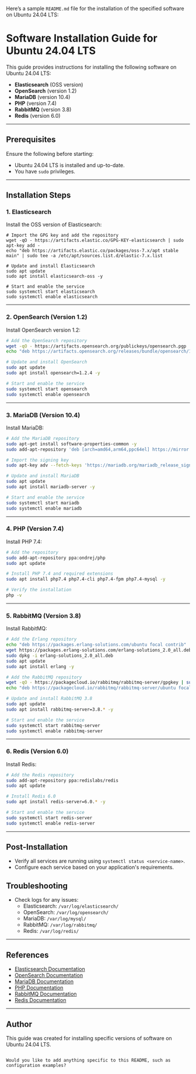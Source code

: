 Here’s a sample `README.md` file for the installation of the specified software on Ubuntu 24.04 LTS:


# Software Installation Guide for Ubuntu 24.04 LTS

This guide provides instructions for installing the following software on Ubuntu 24.04 LTS:

- **Elasticsearch** (OSS version)
- **OpenSearch** (version 1.2)
- **MariaDB** (version 10.4)
- **PHP** (version 7.4)
- **RabbitMQ** (version 3.8)
- **Redis** (version 6.0)

---

## Prerequisites

Ensure the following before starting:
- Ubuntu 24.04 LTS is installed and up-to-date.
- You have `sudo` privileges.

---

## Installation Steps

### 1. Elasticsearch

Install the OSS version of Elasticsearch:

```
# Import the GPG key and add the repository
wget -qO - https://artifacts.elastic.co/GPG-KEY-elasticsearch | sudo apt-key add -
echo "deb https://artifacts.elastic.co/packages/oss-7.x/apt stable main" | sudo tee -a /etc/apt/sources.list.d/elastic-7.x.list

# Update and install Elasticsearch
sudo apt update
sudo apt install elasticsearch-oss -y

# Start and enable the service
sudo systemctl start elasticsearch
sudo systemctl enable elasticsearch
```

---

### 2. OpenSearch (Version 1.2)

Install OpenSearch version 1.2:

```bash
# Add the OpenSearch repository
wget -qO - https://artifacts.opensearch.org/publickeys/opensearch.pgp | sudo apt-key add -
echo "deb https://artifacts.opensearch.org/releases/bundle/opensearch/1.x/apt stable main" | sudo tee /etc/apt/sources.list.d/opensearch-1.x.list

# Update and install OpenSearch
sudo apt update
sudo apt install opensearch=1.2.4 -y

# Start and enable the service
sudo systemctl start opensearch
sudo systemctl enable opensearch
```

---

### 3. MariaDB (Version 10.4)

Install MariaDB:

```bash
# Add the MariaDB repository
sudo apt-get install software-properties-common -y
sudo add-apt-repository 'deb [arch=amd64,arm64,ppc64el] https://mirror.mariadb.org/repo/10.4/ubuntu focal main'

# Import the signing key
sudo apt-key adv --fetch-keys 'https://mariadb.org/mariadb_release_signing_key.asc'

# Update and install MariaDB
sudo apt update
sudo apt install mariadb-server -y

# Start and enable the service
sudo systemctl start mariadb
sudo systemctl enable mariadb
```

---

### 4. PHP (Version 7.4)

Install PHP 7.4:

```bash
# Add the repository
sudo add-apt-repository ppa:ondrej/php
sudo apt update

# Install PHP 7.4 and required extensions
sudo apt install php7.4 php7.4-cli php7.4-fpm php7.4-mysql -y

# Verify the installation
php -v
```

---

### 5. RabbitMQ (Version 3.8)

Install RabbitMQ:

```bash
# Add the Erlang repository
echo "deb https://packages.erlang-solutions.com/ubuntu focal contrib" | sudo tee /etc/apt/sources.list.d/erlang.list
wget https://packages.erlang-solutions.com/erlang-solutions_2.0_all.deb
sudo dpkg -i erlang-solutions_2.0_all.deb
sudo apt update
sudo apt install erlang -y

# Add the RabbitMQ repository
wget -qO - https://packagecloud.io/rabbitmq/rabbitmq-server/gpgkey | sudo apt-key add -
echo "deb https://packagecloud.io/rabbitmq/rabbitmq-server/ubuntu focal main" | sudo tee /etc/apt/sources.list.d/rabbitmq.list

# Update and install RabbitMQ 3.8
sudo apt update
sudo apt install rabbitmq-server=3.8.* -y

# Start and enable the service
sudo systemctl start rabbitmq-server
sudo systemctl enable rabbitmq-server
```

---

### 6. Redis (Version 6.0)

Install Redis:

```bash
# Add the Redis repository
sudo add-apt-repository ppa:redislabs/redis
sudo apt update

# Install Redis 6.0
sudo apt install redis-server=6.0.* -y

# Start and enable the service
sudo systemctl start redis-server
sudo systemctl enable redis-server
```

---

## Post-Installation

- Verify all services are running using `systemctl status <service-name>`.
- Configure each service based on your application's requirements.

## Troubleshooting

- Check logs for any issues:
  - Elasticsearch: `/var/log/elasticsearch/`
  - OpenSearch: `/var/log/opensearch/`
  - MariaDB: `/var/log/mysql/`
  - RabbitMQ: `/var/log/rabbitmq/`
  - Redis: `/var/log/redis/`

---

## References

- [Elasticsearch Documentation](https://www.elastic.co/guide/en/elasticsearch/reference/current/index.html)
- [OpenSearch Documentation](https://opensearch.org/docs/)
- [MariaDB Documentation](https://mariadb.com/kb/en/documentation/)
- [PHP Documentation](https://www.php.net/docs.php)
- [RabbitMQ Documentation](https://www.rabbitmq.com/documentation.html)
- [Redis Documentation](https://redis.io/documentation)

---

## Author

This guide was created for installing specific versions of software on Ubuntu 24.04 LTS. 
```

Would you like to add anything specific to this README, such as configuration examples?
